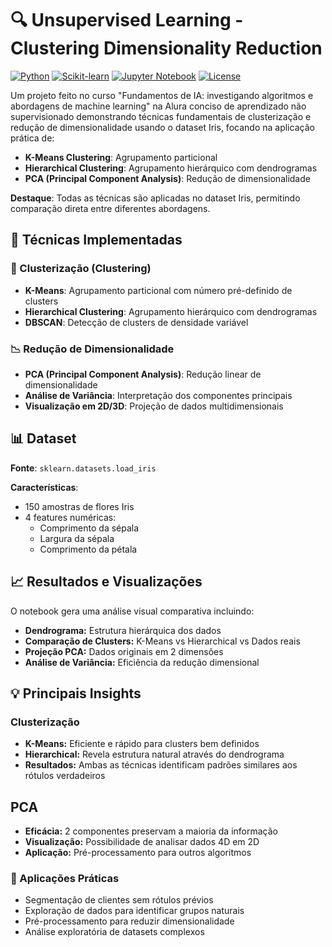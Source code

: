 # 🔍 Unsupervised Learning - Clustering Dimensionality Reduction 

[![Python](https://img.shields.io/badge/Python-3.8%2B-blue)](https://www.python.org/)
[![Scikit-learn](https://img.shields.io/badge/Scikit--learn-1.2%2B-orange)](https://scikit-learn.org/)
[![Jupyter Notebook](https://img.shields.io/badge/Jupyter-Notebook-orange)](https://jupyter.org/)
[![License](https://img.shields.io/badge/License-MIT-green)](LICENSE)

Um projeto feito no curso "Fundamentos de IA: investigando algoritmos e abordagens de machine learning" na Alura conciso de aprendizado não supervisionado demonstrando técnicas fundamentais de clusterização e redução de dimensionalidade usando o dataset Iris, focando na aplicação prática de:

- **K-Means Clustering**: Agrupamento particional
- **Hierarchical Clustering**: Agrupamento hierárquico com dendrogramas  
- **PCA (Principal Component Analysis)**: Redução de dimensionalidade

**Destaque**: Todas as técnicas são aplicadas no dataset Iris, permitindo comparação direta entre diferentes abordagens.


## 🧩 Técnicas Implementadas
### 🔷 Clusterização (Clustering)
- **K-Means**: Agrupamento particional com número pré-definido de clusters
- **Hierarchical Clustering**: Agrupamento hierárquico com dendrogramas
- **DBSCAN**: Detecção de clusters de densidade variável

### 📉 Redução de Dimensionalidade
- **PCA (Principal Component Analysis)**: Redução linear de dimensionalidade
- **Análise de Variância**: Interpretação dos componentes principais
- **Visualização em 2D/3D**: Projeção de dados multidimensionais


## 📊 Dataset
**Fonte**: `sklearn.datasets.load_iris`

**Características**:
- 150 amostras de flores Iris
- 4 features numéricas:
  - Comprimento da sépala
  - Largura da sépala
  - Comprimento da pétala


## 📈 Resultados e Visualizações
O notebook gera uma análise visual comparativa incluindo:
- **Dendrograma:** Estrutura hierárquica dos dados
- **Comparação de Clusters:** K-Means vs Hierarchical vs Dados reais
- **Projeção PCA:** Dados originais em 2 dimensões
- **Análise de Variância:** Eficiência da redução dimensional


## 💡 Principais Insights
### Clusterização
- **K-Means:** Eficiente e rápido para clusters bem definidos
- **Hierarchical:** Revela estrutura natural através do dendrograma
- **Resultados:** Ambas as técnicas identificam padrões similares aos rótulos verdadeiros

## PCA
- **Eficácia:** 2 componentes preservam a maioria da informação
- **Visualização:** Possibilidade de analisar dados 4D em 2D
- **Aplicação:** Pré-processamento para outros algoritmos


### 🎯 Aplicações Práticas
- Segmentação de clientes sem rótulos prévios
- Exploração de dados para identificar grupos naturais
- Pré-processamento para reduzir dimensionalidade
- Análise exploratória de datasets complexos
